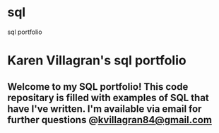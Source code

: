 # sql
sql portfolio
# Karen Villagran's sql portfolio

## Welcome to my SQL portfolio! This code repositary is filled with examples of SQL that have I've written. I'm available via email for further questions @kvillagran84@gmail.com
